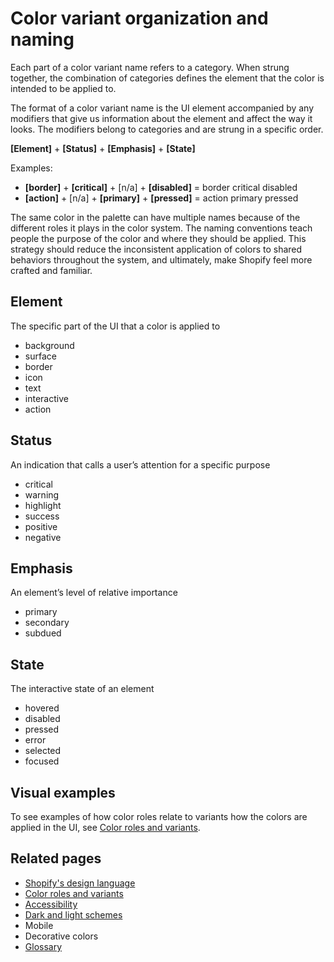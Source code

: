 # Color variant organization and naming

Each part of a color variant name refers to a category. When strung together, the combination of categories defines the element that the color is intended to be applied to.

The format of a color variant name is the UI element accompanied by any modifiers that give us information about the element and affect the way it looks. The modifiers belong to categories and are strung in a specific order.

**[Element]** + **[Status]** + **[Emphasis]** + **[State]**

Examples:

- **[border]** + **[critical]** + [n/a] + **[disabled]** = border critical disabled
- **[action]** + [n/a] + **[primary]** + **[pressed]** = action primary pressed

The same color in the palette can have multiple names because of the different roles it plays in the color system. The naming conventions teach people the purpose of the color and where they should be applied. This strategy should reduce the inconsistent application of colors to shared behaviors throughout the system, and ultimately, make Shopify feel more crafted and familiar.

## Element

The specific part of the UI that a color is applied to

- background
- surface
- border
- icon
- text
- interactive
- action

## Status

An indication that calls a user’s attention for a specific purpose

- critical
- warning
- highlight
- success
- positive
- negative

## Emphasis

An element’s level of relative importance

- primary
- secondary
- subdued

## State

The interactive state of an element

- hovered
- disabled
- pressed
- error
- selected
- focused

## Visual examples

To see examples of how color roles relate to variants how the colors are applied in the UI, see [Color roles and variants](/design-language-documentation/color-roles-and-variants/#visual-examples).

## Related pages

- [Shopify's design language](/design-language-documentation/index.md)
- [Color roles and variants](/design-language-documentation/color-roles-and-variants.md)
- [Accessibility](/design-language-documentation/accessibility.md)
- [Dark and light schemes](/design-language-documentation/schemes.md)
- Mobile
- Decorative colors
- [Glossary](/design-language-documentation/glossary.md)
